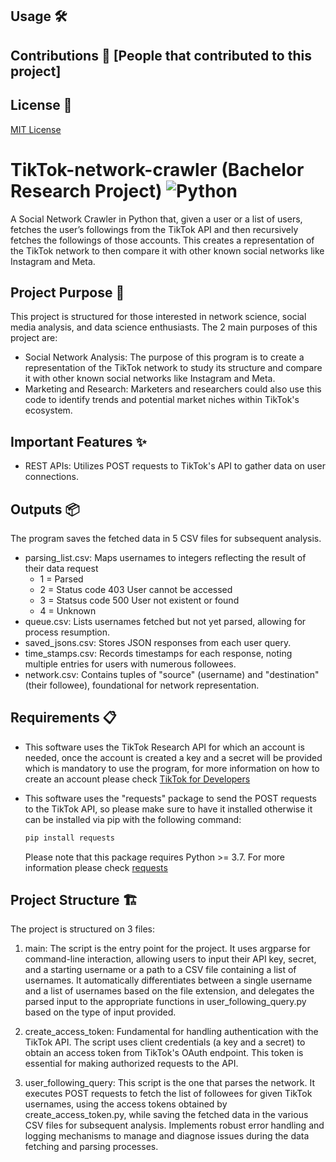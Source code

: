 


## Usage 🛠️   

## Contributions 👥    [People that contributed to this project]

## License 📄
[MIT License](LICENSE)









# TikTok-network-crawler (Bachelor Research Project) ![Python](https://img.shields.io/badge/-Python-3776AB?style=flat-square&logo=python&logoColor=white)
A Social Network Crawler in Python that, given a user or a list of users, fetches the user’s followings from the TikTok API and then recursively fetches the followings of those accounts. This creates a representation of the TikTok network to then compare it with other known social networks like Instagram and Meta.

## Project Purpose 🎯
This project is structured for those interested in network science, social media analysis, and data science enthusiasts. The 2 main purposes of this project are:
- Social Network Analysis: The purpose of this program is to create a representation of the TikTok network to study its structure and compare it with other known social networks like Instagram and Meta.
- Marketing and Research: Marketers and researchers could also use this code to identify trends and potential market niches within TikTok's ecosystem.

## Important Features ✨
- REST APIs: Utilizes POST requests to TikTok's API to gather data on user connections.




## Outputs 📦
The program saves the fetched data in 5 CSV files for subsequent analysis.
- parsing_list.csv: Maps usernames to integers reflecting the result of their data request
  - 1 = Parsed
  - 2 = Status code 403 User cannot be accessed
  - 3 = Statsus code 500 User not existent or found
  - 4 = Unknown
- queue.csv: Lists usernames fetched but not yet parsed, allowing for process resumption.
- saved_jsons.csv: Stores JSON responses from each user query.
- time_stamps.csv: Records timestamps for each response, noting multiple entries for users with numerous followees.
- network.csv: Contains tuples of "source" (username) and "destination" (their followee), foundational for network representation.



## Requirements 📋
- This software uses the TikTok Research API for which an account is needed, once the account is created a key and a secret will be provided which is mandatory to use the program, for more information on how to create an account please check [TikTok for Developers](https://developers.tiktok.com/)

- This software uses the "requests" package to send the POST requests to the TikTok API, so please make sure to have it installed otherwise it can be installed via pip with the following command:
  ```bash
  pip install requests
  ```
  Please note that this package requires Python >= 3.7.  For more information please check [requests](https://pypi.org/project/requests/)


## Project Structure 🏗️ 
The project is structured on 3 files:
1. main: The script is the entry point for the project. It uses argparse for command-line interaction, allowing users to input their API key, secret, and a starting username or a path to a CSV file containing a list of usernames. It automatically differentiates between a single username and a list of usernames based on the file extension, and delegates the parsed input to the appropriate functions in user_following_query.py based on the type of input provided.
   
2. create_access_token: Fundamental for handling authentication with the TikTok API. The script uses client credentials (a key and a secret) to obtain an access token from TikTok's OAuth endpoint. This token is essential for making authorized requests to the API.

3. user_following_query: This script is the one that parses the network. It executes POST requests to fetch the list of followees for given TikTok usernames, using the access tokens obtained by create_access_token.py, while saving the fetched data in the various CSV files for subsequent analysis. Implements robust error handling and logging mechanisms to manage and diagnose issues during the data fetching and parsing processes.













